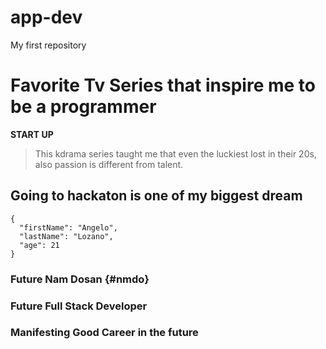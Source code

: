 # app-dev
My first repository

# Favorite Tv Series that inspire me to be a programmer 
**START UP**
 
> This kdrama series taught me that even the luckiest lost in their 20s, also passion is different from talent.

## Going to hackaton is one of my biggest dream

```
{
  "firstName": "Angelo",
  "lastName": "Lozano",
  "age": 21
}
```
### Future Nam Dosan {#nmdo}
### Future Full Stack Developer
### Manifesting Good Career in the future
